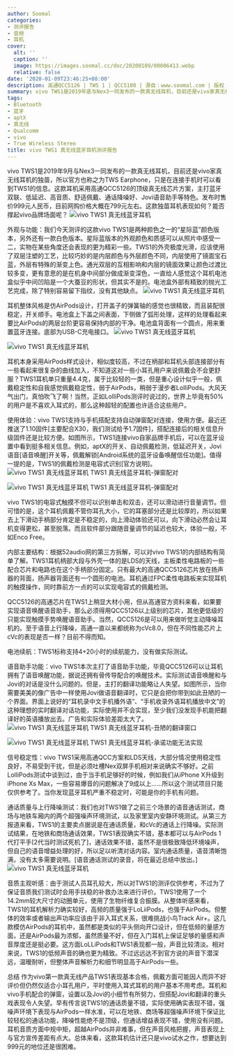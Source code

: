 ```yaml
---
author: Soomal
categories:
- 测评报告
- 音频
- 耳机
cover:
  alt: ''
  caption: ''
  image: https://images.soomal.cc/doc/20200109/00086413.webp
  relative: false
date: '2020-01-09T23:46:25+08:00'
description: 高通QCC5126 | TWS 1 | QCC5100 | 源自：www.soomal.com | 版权：原创 |  平均/总评分：07.36/81
summary: vivo TWS1是2019年底与Nex3一同发布的一款真无线耳机，目前还是vivo家真无线耳机的独苗，所以官方也称之为TWS Earphone，只是在连接手机时可以看到TWS1的信息。这款耳机采用高通QCC5126的顶级真无线芯片方案，主打蓝牙双联、低延迟、高音质、智能化等特色……
tags:
- Bluetooth
- 蓝牙
- aptX
- 真无线
- Qualcomm
- vivo
- True Wireless Stereo
title: vivo TWS1 真无线蓝牙耳机测评报告
---
```


vivo TWS1是2019年9月与Nex3一同发布的一款真无线耳机，目前还是vivo家真无线耳机的独苗，所以官方也称之为TWS Earphone，只是在连接手机时可以看到TWS1的信息。这款耳机采用高通QCC5126的顶级真无线芯片方案，主打蓝牙双联、低延迟、高音质、舒适佩戴、通话降噪好、Jovi语音助手等特色。发布时售价999元人民币，目前网购价格大概在799元左右。这款独苗耳机表现如何？能否撑起vivo品牌场面呢？
![vivo TWS1 真无线蓝牙耳机](https://images.soomal.cc/doc/20191224/00086166.webp)




外观与功能：我们今天测评的这款vivo TWS1是两种颜色之一的“星际蓝”颜色版本，另外还有一款白色版本。星际蓝版本的外观颜色和质感可以从照片中感受一二，实物在某些角度还会表现的更为精彩一些。TWS1的外壳极度光滑，应该使用了双层注塑的工艺，比较巧妙的是内层颜色与外层颜色不同，内层使用了镜面宝石蓝，外层有特殊的渐变上色。通光双层的互相影响和内层的镜面效果让颜色过渡比较多变，更有意思的是在机身中间部分做成渐变深色，一直给人感觉这个耳机电池盒似乎中间凹陷是一个大蚕豆的形状，但其实不是的。电池盒外部有精致的抛光工艺完成，除了特别容易留下指纹，没有其他缺点。
![vivo TWS1 真无线蓝牙耳机](https://images.soomal.cc/doc/20191224/00086156.webp)




耳机整体风格是仿AirPods设计，打开盖子的弹簧轴的感觉也很精致，而且装配很稳定，开关顺手。电池盒上下盖之间表面，下侧做了弧形处理，这样的处理看起来要比AirPods的两层台阶更容易保持内部的干净。电池盒背面有一个圆点，用来重置蓝牙连接。底部为USB-C充电接口。
![vivo TWS1 真无线蓝牙耳机](https://images.soomal.cc/doc/20191224/00086159_01.webp)




![vivo TWS1 真无线蓝牙耳机](https://images.soomal.cc/doc/20191224/00086165_01.webp)




耳机本身采用AirPods样式设计，相似度较高，不过在柄部和耳机头部连接部分有一些看起来很复杂的曲线加入，不知道这对一些小耳孔用户来说佩戴会不会更舒服？TWS1耳机单只重量4.4克，属于比较轻的一类，但是重心设计似乎一般，佩戴稳定性和自我感觉佩戴稳定性，弱于AirPods，稍弱于漫步者LolliPods。大风天气出门，真怕吹飞了啊！当然，正如LolliPods测评时说过的，世界上毕竟有50%的用户是不喜欢入耳式的，那么这种超轻的配置也许适合这些用户。

使用体验：vivo TWS1支持与手机搭配支持自动弹窗配对连接，使用方便。最近还推送了1.10固件[主要配合X30，我们测试给予1.7固件]，搭配连接后的相关信息升级固件还是比较方便。如图所示，TWS1连接vivo自家品牌手机后，可以在蓝牙设置中看到挺多相关信息。例如，aptX的开关、自动佩戴检测，低延迟开关，Jovi语音[语音唤醒]开关等，佩戴解锁[Android系统的蓝牙设备唤醒信任功能]。值得一提的是，TWS1的佩戴检测是电容式识别[官方说明]。
![vivo TWS1 真无线蓝牙耳机 TWS1 真无线蓝牙耳机-弹窗配对](https://images.soomal.cc/doc/20200109/00086409_01.webp)




![vivo TWS1 真无线蓝牙耳机 TWS1 真无线蓝牙耳机-弹窗配对](https://images.soomal.cc/doc/20200109/00086410_01.webp)




vivo TWS1的电容式触摸不但可以识别单击和双击，还可以滑动进行音量调节。但可惜的是，这个耳机佩戴不管你耳孔大小，它的耳塞部分还是比较厚的，所以如果去上下滑动手柄部分肯定是不稳定的，向上滑动体验还可以，向下滑动必然会让耳机变得更松，甚至脱落。而且软件部分跟随音量调节的延迟也较大，体验一般，不如Enco Free。

内部主要结构：根据52audio网的第三方拆解，可以对vivo TWS1的内部结构有简单了解。TWS1耳机柄部大段与外壳一体的是LDS的天线，主板柔性电路板的一些配合芯片和电路也在这个手柄部分固定。只有最大的高通QCC5126芯片放在扬声器的背面，扬声器背面还有一个圆形的电池。耳机通过FPC柔性电路板来实现耳机的触摸操作，同时靠前方一点的可以实现电容式的佩戴检测。

QCC5126的高通芯片在TWS1上稍显大材小用，但从高通官方资料来看，如果要实现语音唤醒语音助手，那么必须得用QCC5126以上级别的芯片，其他更低级的只能实现触摸手势唤醒语音助手。当然，QCC5126是可以用来做听觉主动降噪耳机的。至于语音上行降噪，高通一直以来都统称为cVc8.0，但在不同性能芯片上cVc的表现是否一样？目前不得而知。

电池续航：TWS1标称支持4+20小时的续航能力，没有做实际测试。

语音助手功能：vivo TWS1本次主打了语音助手功能，毕竟QCC5126可以让耳机拥有了语音唤醒功能，据说还拥有骨传导配合的唤醒技术。实际测试语音唤醒和与Jovi的对话是没什么问题的。但是，主打的翻译功能略让人失望。如图所示，当你需要美美的像广告中一样使用Jovi做语音翻译时，它只是会把你带到如此丑陋的一个界面。界面上说好的“耳机录中文手机播外语”、“手机收录外语耳机播放中文”的这种理想的实时翻译对话功能，实际使用并不会实现，至少我们没发现手机能把翻译好的英语播放出去。广告和实际体验差距太大了。
![vivo TWS1 真无线蓝牙耳机 TWS1 真无线蓝牙耳机-丑陋的翻译窗口](https://images.soomal.cc/doc/20200109/00086411_01.webp)




![vivo TWS1 真无线蓝牙耳机 TWS1 真无线蓝牙耳机-承诺功能无法实现](https://images.soomal.cc/doc/20200109/00086412_01.webp)




信号稳定性：vivo TWS1采用高通QCC方案和LDS天线，大部分情况使用稳定性良好，不易受到干扰，但是必须吐槽Nex双屏手机相对来说确实不够好。之前LolliPods测试中谈到过，由于当手机足够好的时候，例如我们从iPhone X升级到iPhone Xs Max，一些容易爆音的问题解决了9成以上……所以这个测试项目只能仅供参考了。当你发现蓝牙耳机严重不稳定时，可能是你的手机有问题。

通话质量与上行降噪测试：我们也对TWS1做了之前三个场景的语音通话测试，商场与地铁车厢内的两个超强噪声环境测试，以及家里室内安静环境测试。从第三方报道来看，TWS1的主要卖点据说是在通话质量，和cVc的通话上行降噪。实际测试结果，在地铁和商场通话效果，TWS1表现确实不错，基本都可以与AirPods 1代打平手[2代当时测试死机了]，通话效果不错，虽然不是很极致降低环境噪声，但自己的语音增益处理的好，所以足以听清对话内容。室内通话质量，语音清晰饱满，没有太多需要说明。[语音通话测试的录音，将在最近总结中放出。]
![vivo TWS1 真无线蓝牙耳机](https://images.soomal.cc/doc/20191224/00086167.webp)




音质主观听感：由于测试人员耳孔较大，所以对TWS1的测评仅供参考，不过为了保证音质我们测试时会用手扶稳的补救办法来进行评价。TWS1使用了一个14.2mm较大尺寸的动圈单元，使用了生物纤维复合振膜。从整体听感来看，TWS1的耳机解析力确实较好，高频的质量强于LoLiiPods，也强于AirPods。但整体的效率或者输出声功率应该由于非入耳式关系，很难挑战小鸟Track Air+。这几款模仿AirPods的耳机中，虽然都是类似的平头侧向开口设计，但在低频的量感方面，还是AirPods最为浓郁，虽然质量不好，但在入门耳机上保证足够的量感和声音厚度还是挺必要。这方面LoLLiPods和TWS1表现都一般，声音比较清淡。相对来说，TWS1的低频声音的确也更为精致。不过远远达不到官方说的声音下潜深远，温暧耐听，但整体声音解析力和细节明显高于AirPods一些。

总结
作为vivo第一款真无线产品TWS1表现基本合格，佩戴方面可能因人而异不好评价但仍然仅适合小耳孔用户，平时使用入耳式耳机的用户基本不用考虑。耳机和vivo手机配合的弹窗，设置以及Jovi的小细节有所努力，但搭配Jovi和翻译的重头戏表现令人失望。早有传言说TWS1的通话质量不错，实际使用确实表现不错，强噪声环境下表现与AirPods一样水准，可以在地铁、商场等超强噪声环境下保证比较轻松的通话功能，降噪性能绝不是顶级，但通话增益表现不错，使用没有问题。耳机音质方面中规中矩，超越AirPods并非难事，但在声音风格把握，声音表现上与官方宣传差距有点大。总体来看，这款耳机估计还只是vivo试水之作，想要达到999元的地位还是很困难。